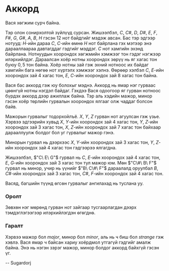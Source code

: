 Аккорд
======
Вася хѳгжим сурч байна. 

Тэр олон сонирхолтой зүйлүүд сурсан. Жишээлбэл, $C$, $C\#$, $D$, $D\#$, $E$, $F$, $F\#$, $G$, $G\#$, $A$, $B$, $H$ гэсэн $12$ нот байдгийг мэдэж авсан. Бас тэр эдгээр нотууд: $H$-ийн дараа $C$, $C$-ийн ѳмнѳ $H$ нот байрлана гэх мэтээр энэ дарааллаараа давтагддаг гэдгийг мэддэг. $C$ нот хамгийн эхэнд байрлана. Нотнуудын хоорондох хѳгжмийн хэмжээг тон гэдэг нэгжээр илэрхийлдэг. Дараалсан хоёр нотны  хоорондох зѳрүү нь яг хагас тон буюу $0,5$ тон байна. Хоёр нотны зай гэж эхний нотноос их байдаг хамгийн бага нѳгѳѳ нот хүртэлх хэмжээг хэлнэ. Ѳѳрѳѳр хэлбэл $C$, $E$-ийн хоорондох зай $4$ хагас тон, $E$, $C$-ийн хоорондох зай $8$ хагас тон байна. 


Вася бас аккорд гэж юу болохыг мэднэ. Аккорд нь ямар нэг гурваас цѳѳнгүй нотны нэгдэл байдаг. Гэхдээ Вася одоогоор яг гурван нотноос бүрдэх аккорд дээр ажиллаж байна. Тэр аль хэдийн мажор, минор гэсэн хоёр тѳрлийн гурвалын хоорондох ялгааг олж чаддаг болсон байв.

Мажорын гурвалыг тодорхойлъё. $X$, $Y$, $Z$ гурван нот агуулсан гэж үзье. Хэрвээ эдгээрийн хувьд $X$, $Y$-ийн хоорондох зай $4$ хагас тон, $Y$, $Z$-ийн хоорондох зай $3$ хагас тон, $X$, $Z$-ийн хоорондох зай $7$ хагас тон байхаар дарааллуулж болдог бол уг гүрвалыг мажор гэнэ. 

Минорын гурвал нь дээрхээс $X$, $Y$-ийн хоорондох зай $3$ хагас тон, $Y$, $Z$-ийн хоорондох зай $4$ хагас тон гэдгээрээ ялгагдна. 

Жишээлбэл, $"C\ E\ G"$ гурвал нь $C$, $E$-ийн хоорондох зай $4$ хагас тон, $E$, $G$-ийн хоорондох зай $3$ хагас тон тул мажор юм. Мѳн $"C\#\ B\ F"$ гурвал нь минор, учир нь үүнийг $"B\ C\#\ F"$ дараалалд оруулбал $B$, $C\#$-ийн хоорондох зай $3$ хагас тон, $C\#$, $F$-ийн хоорондох зай $4$ хагас тон. 

Васяд, багшийн түүнд ѳгсѳн гурвалыг ангилахад нь туслана уу. 

### Оролт
Зѳвхѳн нэг мѳрѳнд гурван нот зайгаар тусгаарлагдан дээрх тэмдэглэгээгээр илэрхийлэгдэн ѳгѳгднѳ.

### Гаралт
Хэрвээ мажор бол $major$, минор бол $minor$, аль нь ч биш бол $strange$ гэж хэвлэ. Вася ямар ч байсан хариу хоёрдмол утгагүй гэдгийг амалж байна. Энэ нь нэгэн зэрэг мажор, минор болдог аккорд байхгүй гэсэн үг. 


-- Sugardorj